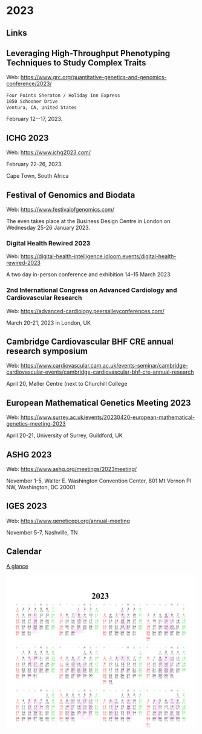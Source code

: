 # 2023

## Links

## Leveraging High-Throughput Phenotyping Techniques to Study Complex Traits

Web: <https://www.grc.org/quantitative-genetics-and-genomics-conference/2023/>

```
Four Points Sheraton / Holiday Inn Express
1050 Schooner Drive
Ventura, CA, United States
```

February 12--17, 2023.

## ICHG 2023

Web: <https://www.ichg2023.com/>

February 22-26, 2023.

Cape Town, South Africa

## Festival of Genomics and Biodata

Web: <https://www.festivalofgenomics.com/>

The even takes place at the Business Design Centre in London on Wednesday 25-26 January 2023.

### Digital Health Rewired 2023

Web: <https://digital-health-intelligence.idloom.events/digital-health-rewired-2023>

A two day in-person conference and exhibition 14–15 March 2023.

### 2nd International Congress on Advanced Cardiology and Cardiovascular Research

Web: <https://advanced-cardiology.peersalleyconferences.com/>

March 20-21, 2023 in London, UK

## Cambridge Cardiovascular BHF CRE annual research symposium

Web: <https://www.cardiovascular.cam.ac.uk/events-seminar/cambridge-cardiovascular-events/cambridge-cardiovascular-bhf-cre-annual-research>

April 20, Møller Centre (next to Churchill College

## European Mathematical Genetics Meeting 2023

Web: <https://www.surrey.ac.uk/events/20230420-european-mathematical-genetics-meeting-2023>

April 20-21, University of Surrey, Guildford, UK

## ASHG 2023

Web: <https://www.ashg.org/meetings/2023meeting/>

November 1-5, Walter E. Washington Convention Center, 801 Mt Vernon Pl NW, Washington, DC 20001

## IGES 2023

Web: <https://www.geneticepi.org/annual-meeting>

November 5-7, Nashville, TN

## Calendar

[A glance](https://www.calendarpedia.co.uk/download/calendar-2023-landscape-year-at-a-glance-in-colour.pdf)

![Calendar](2023.png)
